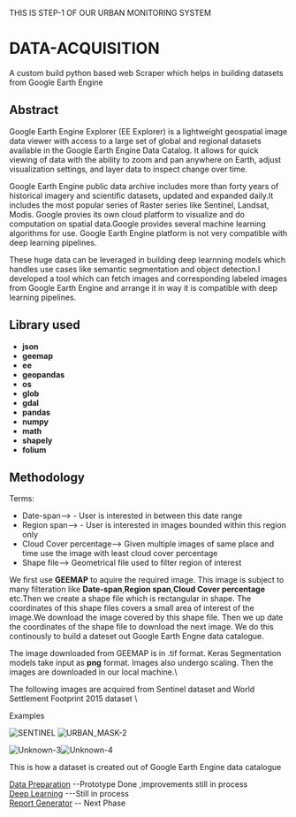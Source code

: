 THIS IS STEP-1 OF OUR URBAN MONITORING SYSTEM
# DATA-ACQUISITION
A custom build python based web Scraper which helps in building datasets from Google Earth Engine
## Abstract <br />
Google Earth Engine Explorer (EE Explorer) is a lightweight geospatial image data viewer with access to a large set of global and regional datasets available in the Google Earth Engine Data Catalog. It allows for quick viewing of data with the ability to zoom and pan anywhere on Earth, adjust visualization settings, and layer data to inspect change over time.

Google Earth Engine public data archive includes more than forty years of historical imagery and scientific datasets, updated and expanded daily.It includes the most popular series of Raster series like Sentinel, Landsat, Modis. Google provies its own cloud platform to visualize and do computation on spatial data.Google provides several machine learning algorithms for use. Google Earth Engine platform is not very compatible with deep learning pipelines.

These huge data can be leveraged in building deep learnning models which handles use cases like semantic segmentation and object detection.I developed a tool which can fetch images and corresponding labeled images from Google Earth Engine and arrange it in way it is compatible with deep learning pipelines.



## Library used <br /> 
- **json**
- **geemap**
- **ee**
- **geopandas**
- **os** 
- **glob**
- **gdal** 
- **pandas** 
- **numpy** 
- **math**
- **shapely** 
- **folium**

## Methodology
Terms:
- Date-span--> - User is interested in between this date range
- Region span--> - User is interested in images bounded within this region only
- Cloud Cover percentage--> Given multiple images of same place and time use the image with least cloud cover percentage
- Shape file--> Geometrical file used to filter region of interest

We first use **GEEMAP** to aquire the required image. This image is subject to many filteration like **Date-span**,**Region span**,**Cloud Cover percentage** etc.Then we create a shape file which is rectangular in shape. The coordinates of this shape files covers a small area of interest of the image.We download the image covered by this shape file. Then we up date the coordinates of the shape file to download the next image. We do this continously to build a dateset out Google Earth Engne data catalogue.

The image downloaded from GEEMAP is in .tif format. Keras Segmentation models take input as **png** format. Images also undergo scaling. Then the images are downloaded in our local machine.\

The following images are acquired from Sentinel dataset and World Settlement Footprint 2015 dataset \

Examples


![SENTINEL](https://user-images.githubusercontent.com/52020282/164910907-3ae48741-3179-46dd-845d-f0e060063a17.png) ![URBAN_MASK-2](https://user-images.githubusercontent.com/52020282/164910913-0352a772-2e95-4f8b-b2ba-9b6b1ba7ebc8.png)

![Unknown-3](https://user-images.githubusercontent.com/52020282/164911229-ac1b05d4-6b0e-4a53-abac-375e24dae720.png)![Unknown-4](https://user-images.githubusercontent.com/52020282/164911237-3a93e974-64e4-4249-bc31-f82d2b03f0db.png)

This is how a dataset is created out of Google Earth Engine data catalogue

[Data Preparation](https://www.google.com) --Prototype Done ,improvements still in process\
[Deep Learning](https://www.google.com) ---Still in process\
[Report Generator](https://www.google.com) -- Next Phase

